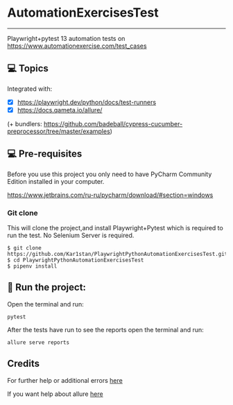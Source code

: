 # AutomationExercisesTest 
***
Playwright+pytest 13 automation tests on https://www.automationexercise.com/test_cases

## 💻 Topics

Integrated with:

- [x] https://playwright.dev/python/docs/test-runners
- [x] https://docs.qameta.io/allure/

(+ bundlers: https://github.com/badeball/cypress-cucumber-preprocessor/tree/master/examples)

## 💻 Pre-requisites

Before you use this project you only need to have PyCharm Community Edition installed in your computer.

https://www.jetbrains.com/ru-ru/pycharm/download/#section=windows

### Git clone
This will clone the project,and install Playwright+Pytest which is required to run the test. No Selenium Server is required.
```
$ git clone https://github.com/Kar1stan/PlaywrightPythonAutomationExercisesTest.git
$ cd PlaywrightPythonAutomationExercisesTest
$ pipenv install
```

## 🚀 Run the project: 
Open the terminal and run:
```
pytest
```
After the tests have run to see the reports open the terminal and run:
```
allure serve reports
```

## Credits
For further help or additional errors [here](https://playwright.dev/python/)

If you want help about allure [here](https://docs.qameta.io/allure/)
